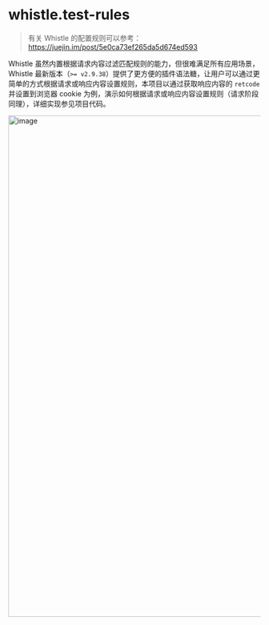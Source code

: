 # whistle.test-rules
> 有关 Whistle 的配置规则可以参考：https://juejin.im/post/5e0ca73ef265da5d674ed593

Whistle 虽然内置根据请求内容过滤匹配规则的能力，但很难满足所有应用场景，Whistle 最新版本（`>= v2.9.38`）提供了更方便的插件语法糖，让用户可以通过更简单的方式根据请求或响应内容设置规则，本项目以通过获取响应内容的 `retcode` 并设置到浏览器 cookie 为例，演示如何根据请求或响应内容设置规则（请求阶段同理），详细实现参见项目代码。

<img width="1000" alt="image" src="https://user-images.githubusercontent.com/11450939/205476920-b09b4e20-c666-40aa-8988-78bbb4c7d670.png">

